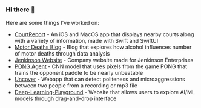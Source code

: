 ### Hi there 👋

Here are some things I've worked on:
* [CourtReport](https://github.com/Shyamsaibethina/courtreport) - An iOS and MacOS app that displays nearby courts along with a variety of information, made with Swift and SwiftUI 
* [Motor Deaths Blog](https://github.com/Shyamsaibethina/Alchohol-Related-Mothor-Deaths) - Blog that explores how alcohol influences number of motor deaths through data analysis
* [Jenkinson Website](https://github.com/Shyamsaibethina/jenkinson_website) - Company website made for Jenkinson Enterprises
* [PONG Agent](https://github.com/Shyamsaibethina/DLG-AI-2021) - CNN model that uses pixels from the game PONG that trains the opponent paddle to be nearly unbeatable
* [Uncover](https://github.com/Shyamsaibethina/Uncover) - Webapp that can detect politeness and microaggressions between two people from a recording or mp3 file
* [Deep-Learning-Playground](https://github.com/DSGT-DLP/Deep-Learning-Playground) - Website that allows users to explore AI/ML models through drag-and-drop interface
